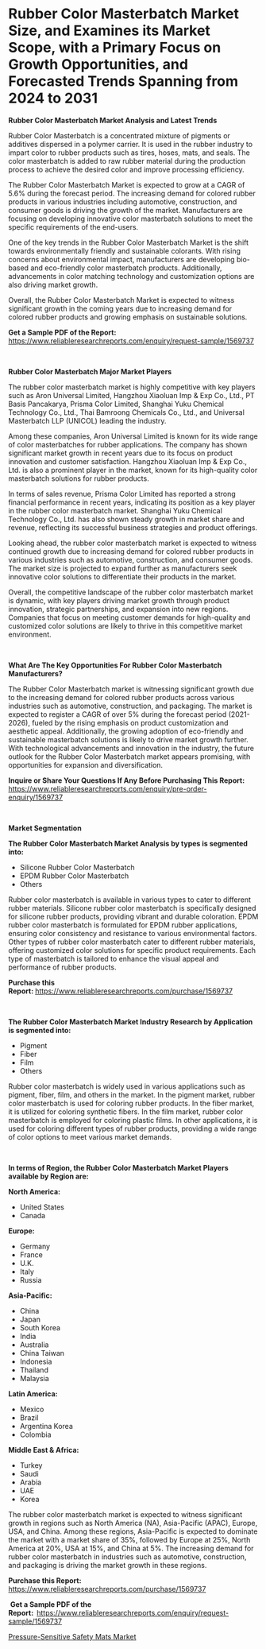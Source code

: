 <p><h1>Rubber Color Masterbatch Market Size, and Examines its Market Scope, with a Primary Focus on Growth Opportunities, and Forecasted Trends Spanning from 2024 to 2031</h1></p><p><strong>Rubber Color Masterbatch Market Analysis and Latest Trends</strong></p>
<p><p>Rubber Color Masterbatch is a concentrated mixture of pigments or additives dispersed in a polymer carrier. It is used in the rubber industry to impart color to rubber products such as tires, hoses, mats, and seals. The color masterbatch is added to raw rubber material during the production process to achieve the desired color and improve processing efficiency.</p><p>The Rubber Color Masterbatch Market is expected to grow at a CAGR of 5.6% during the forecast period. The increasing demand for colored rubber products in various industries including automotive, construction, and consumer goods is driving the growth of the market. Manufacturers are focusing on developing innovative color masterbatch solutions to meet the specific requirements of the end-users.</p><p>One of the key trends in the Rubber Color Masterbatch Market is the shift towards environmentally friendly and sustainable colorants. With rising concerns about environmental impact, manufacturers are developing bio-based and eco-friendly color masterbatch products. Additionally, advancements in color matching technology and customization options are also driving market growth.</p><p>Overall, the Rubber Color Masterbatch Market is expected to witness significant growth in the coming years due to increasing demand for colored rubber products and growing emphasis on sustainable solutions.</p></p>
<p><strong>Get a Sample PDF of the Report:&nbsp;</strong> <a href="https://www.reliableresearchreports.com/enquiry/request-sample/1569737">https://www.reliableresearchreports.com/enquiry/request-sample/1569737</a></p>
<p>&nbsp;</p>
<p><strong>Rubber Color Masterbatch Major Market Players</strong></p>
<p><p>The rubber color masterbatch market is highly competitive with key players such as Aron Universal Limited, Hangzhou Xiaoluan Imp & Exp Co., Ltd., PT Basis Pancakarya, Prisma Color Limited, Shanghai Yuku Chemical Technology Co., Ltd., Thai Bamroong Chemicals Co., Ltd., and Universal Masterbatch LLP (UNICOL) leading the industry. </p><p>Among these companies, Aron Universal Limited is known for its wide range of color masterbatches for rubber applications. The company has shown significant market growth in recent years due to its focus on product innovation and customer satisfaction. Hangzhou Xiaoluan Imp & Exp Co., Ltd. is also a prominent player in the market, known for its high-quality color masterbatch solutions for rubber products. </p><p>In terms of sales revenue, Prisma Color Limited has reported a strong financial performance in recent years, indicating its position as a key player in the rubber color masterbatch market. Shanghai Yuku Chemical Technology Co., Ltd. has also shown steady growth in market share and revenue, reflecting its successful business strategies and product offerings. </p><p>Looking ahead, the rubber color masterbatch market is expected to witness continued growth due to increasing demand for colored rubber products in various industries such as automotive, construction, and consumer goods. The market size is projected to expand further as manufacturers seek innovative color solutions to differentiate their products in the market. </p><p>Overall, the competitive landscape of the rubber color masterbatch market is dynamic, with key players driving market growth through product innovation, strategic partnerships, and expansion into new regions. Companies that focus on meeting customer demands for high-quality and customized color solutions are likely to thrive in this competitive market environment.</p></p>
<p>&nbsp;</p>
<p><strong>What Are The Key Opportunities For Rubber Color Masterbatch Manufacturers?</strong></p>
<p><p>The Rubber Color Masterbatch market is witnessing significant growth due to the increasing demand for colored rubber products across various industries such as automotive, construction, and packaging. The market is expected to register a CAGR of over 5% during the forecast period (2021-2026), fueled by the rising emphasis on product customization and aesthetic appeal. Additionally, the growing adoption of eco-friendly and sustainable masterbatch solutions is likely to drive market growth further. With technological advancements and innovation in the industry, the future outlook for the Rubber Color Masterbatch market appears promising, with opportunities for expansion and diversification.</p></p>
<p><strong>Inquire or Share Your Questions If Any Before Purchasing This Report:</strong> <a href="https://www.reliableresearchreports.com/enquiry/pre-order-enquiry/1569737">https://www.reliableresearchreports.com/enquiry/pre-order-enquiry/1569737</a></p>
<p>&nbsp;</p>
<p><strong>Market Segmentation</strong></p>
<p><strong>The Rubber Color Masterbatch Market Analysis by types is segmented into:</strong></p>
<p><ul><li>Silicone Rubber Color Masterbatch</li><li>EPDM Rubber Color Masterbatch</li><li>Others</li></ul></p>
<p><p>Rubber color masterbatch is available in various types to cater to different rubber materials. Silicone rubber color masterbatch is specifically designed for silicone rubber products, providing vibrant and durable coloration. EPDM rubber color masterbatch is formulated for EPDM rubber applications, ensuring color consistency and resistance to various environmental factors. Other types of rubber color masterbatch cater to different rubber materials, offering customized color solutions for specific product requirements. Each type of masterbatch is tailored to enhance the visual appeal and performance of rubber products.</p></p>
<p><strong>Purchase this Report:&nbsp;</strong><a href="https://www.reliableresearchreports.com/purchase/1569737">https://www.reliableresearchreports.com/purchase/1569737</a></p>
<p>&nbsp;</p>
<p><strong>The Rubber Color Masterbatch Market Industry Research by Application is segmented into:</strong></p>
<p><ul><li>Pigment</li><li>Fiber</li><li>Film</li><li>Others</li></ul></p>
<p><p>Rubber color masterbatch is widely used in various applications such as pigment, fiber, film, and others in the market. In the pigment market, rubber color masterbatch is used for coloring rubber products. In the fiber market, it is utilized for coloring synthetic fibers. In the film market, rubber color masterbatch is employed for coloring plastic films. In other applications, it is used for coloring different types of rubber products, providing a wide range of color options to meet various market demands.</p></p>
<p>&nbsp;</p>
<p><strong>In terms of Region, the Rubber Color Masterbatch Market Players available by Region are:</strong></p>
<p>
    <p> <strong> North America: </strong>
        <ul>
            <li>United States</li>
            <li>Canada</li>
        </ul>
        </p> 
    <p> <strong> Europe: </strong>
        <ul>
            <li>Germany</li>
            <li>France</li>
            <li>U.K.</li>
            <li>Italy</li>
            <li>Russia</li>
        </ul>
        </p> 
    <p> <strong> Asia-Pacific: </strong>
        <ul>
            <li>China</li>
            <li>Japan</li>
            <li>South Korea</li>
            <li>India</li>
            <li>Australia</li>
            <li>China Taiwan</li>
            <li>Indonesia</li>
            <li>Thailand</li>
            <li>Malaysia</li>
        </ul>
        </p> 
    <p> <strong> Latin America: </strong>
        <ul>
            <li>Mexico</li>
            <li>Brazil</li>
            <li>Argentina Korea</li>
            <li>Colombia</li>
        </ul>
        </p> 
    <p> <strong> Middle East & Africa: </strong>
        <ul>
            <li>Turkey</li>
            <li>Saudi</li>
            <li>Arabia</li>
            <li>UAE</li>
            <li>Korea</li>
        </ul>
    </p>
    </p>
<p><p>The rubber color masterbatch market is expected to witness significant growth in regions such as North America (NA), Asia-Pacific (APAC), Europe, USA, and China. Among these regions, Asia-Pacific is expected to dominate the market with a market share of 35%, followed by Europe at 25%, North America at 20%, USA at 15%, and China at 5%. The increasing demand for rubber color masterbatch in industries such as automotive, construction, and packaging is driving the market growth in these regions.</p></p>
<p><strong>Purchase this Report: </strong><a href="https://www.reliableresearchreports.com/purchase/1569737">https://www.reliableresearchreports.com/purchase/1569737</a></p>
<p>&nbsp;<strong>Get a Sample PDF of the Report:&nbsp;&nbsp;</strong><a href="https://www.reliableresearchreports.com/enquiry/request-sample/1569737">https://www.reliableresearchreports.com/enquiry/request-sample/1569737</a></p>
<p><strong></strong></p>
<p><p><a href="https://github.com/brenzgnarento/Market-Research-Report-List-1/blob/main/pressure-sensitive-safety-mats-market.md">Pressure-Sensitive Safety Mats Market</a></p></p>
